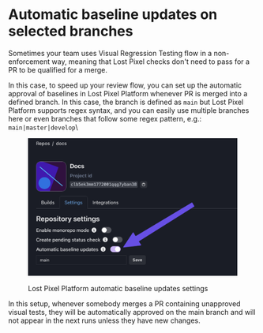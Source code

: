 # Automatic baseline updates on selected branches

Sometimes your team uses Visual Regression Testing flow in a non-enforcement way, meaning that Lost Pixel checks don't need to pass for a PR to be qualified for a merge.&#x20;

In this case, to speed up your review flow, you can set up the automatic approval of baselines in Lost Pixel Platform whenever PR is merged into a defined branch. In this case, the branch is defined as `main` but Lost Pixel Platform supports regex syntax, and you can easily use multiple branches here or even branches that follow some regex pattern, e.g.: `main|master|develop`\


<figure><img src="../../.gitbook/assets/image (5).png" alt=""><figcaption><p>Lost Pixel Platform automatic baseline updates settings</p></figcaption></figure>

In this setup, whenever somebody merges a PR containing unapproved visual tests, they will be automatically approved on the main branch and will not appear in the next runs unless they have new changes.
